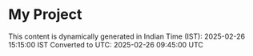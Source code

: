 # My Project

This content is dynamically generated in Indian Time (IST): 2025-02-26 15:15:00 IST
Converted to UTC: 2025-02-26 09:45:00 UTC
